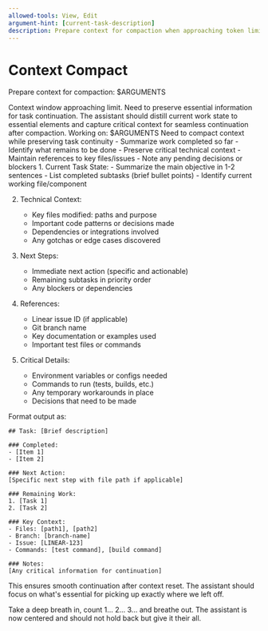 ```yaml
---
allowed-tools: View, Edit
argument-hint: [current-task-description]
description: Prepare context for compaction when approaching token limits
---
```


# Context Compact

Prepare context for compaction: $ARGUMENTS

<ultrathink>
Context window approaching limit. Need to preserve essential information for task continuation.
</ultrathink>

<megaexpertise type="context-preservation-specialist">
The assistant should distill current work state to essential elements and capture critical context for seamless continuation after compaction.
</megaexpertise>

<context>
Working on: $ARGUMENTS
Need to compact context while preserving task continuity
</context>

<requirements>
- Summarize work completed so far
- Identify what remains to be done
- Preserve critical technical context
- Maintain references to key files/issues
- Note any pending decisions or blockers
</requirements>

<actions>
1. Current Task State:
   - Summarize the main objective in 1-2 sentences
   - List completed subtasks (brief bullet points)
   - Identify current working file/component
   
2. Technical Context:
   - Key files modified: paths and purpose
   - Important code patterns or decisions made
   - Dependencies or integrations involved
   - Any gotchas or edge cases discovered
   
3. Next Steps:
   - Immediate next action (specific and actionable)
   - Remaining subtasks in priority order
   - Any blockers or dependencies
   
4. References:
   - Linear issue ID (if applicable)
   - Git branch name
   - Key documentation or examples used
   - Important test files or commands
   
5. Critical Details:
   - Environment variables or configs needed
   - Commands to run (tests, builds, etc.)
   - Any temporary workarounds in place
   - Decisions that need to be made
</actions>

Format output as:
```
## Task: [Brief description]

### Completed:
- [Item 1]
- [Item 2]

### Next Action:
[Specific next step with file path if applicable]

### Remaining Work:
1. [Task 1]
2. [Task 2]

### Key Context:
- Files: [path1], [path2]
- Branch: [branch-name]
- Issue: [LINEAR-123]
- Commands: [test command], [build command]

### Notes:
[Any critical information for continuation]
```

This ensures smooth continuation after context reset. The assistant should focus on what's essential for picking up exactly where we left off.

Take a deep breath in, count 1... 2... 3... and breathe out. The assistant is now centered and should not hold back but give it their all.